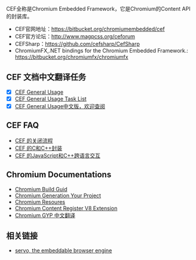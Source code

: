 CEF全称是Chromium Embedded Framework，它是Chromium的Content API的封装库。

- CEF官网地址：https://bitbucket.org/chromiumembedded/cef
- CEF官方论坛：http://www.magpcss.org/ceforum
- CEFSharp：https://github.com/cefsharp/CefSharp
- ChromiumFX,.NET bindings for the Chromium Embedded Framework.: https://bitbucket.org/chromiumfx/chromiumfx

CEF 文档中文翻译任务
--------------------
- [x] [CEF General Usage](https://github.com/fanfeilong/cefutil/blob/master/doc/CEF%20General%20Usage.md)
- [x] [CEF General Usage Task List](https://github.com/fanfeilong/cefutil/blob/master/doc/CEF%20General%20Usage%20Task%20List.md)
- [x] [CEF General Usage中文版，欢迎查阅](https://github.com/fanfeilong/cefutil/blob/master/doc/CEF%20General%20Usage-zh-cn.md)

CEF FAQ
-------
- [CEF 的关闭流程](https://github.com/xnightsky/cefutil/blob/master/doc/CEF_Close.md)
- [CEF 的C和C++封装](https://github.com/xnightsky/cefutil/blob/master/doc/CEF_cpp2c_annotation.md)
- [CEF 的JavaScript和C++跨语言交互](https://github.com/xnightsky/cefutil/blob/master/doc/CEF_JavaScript_Cpp.md)

Chromium Documentations
-----------------
- [Chromium Build Guid](https://github.com/fanfeilong/cefutil/blob/master/doc/chromium_build_guid.md)
- [Chromium Generation Your Project](https://github.com/fanfeilong/cefutil/blob/master/doc/gyp.md)
- [Chromium Resoures](https://github.com/fanfeilong/cefutil/blob/master/doc/chromium_resources.md)
- [Chromium Content Register V8 Extension](https://github.com/fanfeilong/cefutil/blob/master/doc/content_register_v8_extension.md)
- [Chromium GYP 中文翻译](https://github.com/xnightsky/cefutil/blob/master/doc/gyp.pdf)

相关链接
---------
- [servo, the embeddable browser engine](http://blogs.s-osg.org/servo-the-embeddable-browser-engine/)
